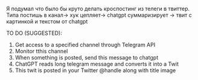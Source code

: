Я подумал что было бы круто делать кроспостинг из телеги в твиттер. Типа постишь в канал-> хук цепляет-> chatgpt суммаризирует -> твит с картинкой и текстом от chatgpt

TO DO (SUGGESTED):
1. Get access to a specified channel through Telegram API
2. Monitor tthis channel
3. When something is posted, send this message to chatgpt
4. ChatGPT reads long telegram message and converts it into a Twit
5. This twit is posted in your Twitter @handle along with title image


